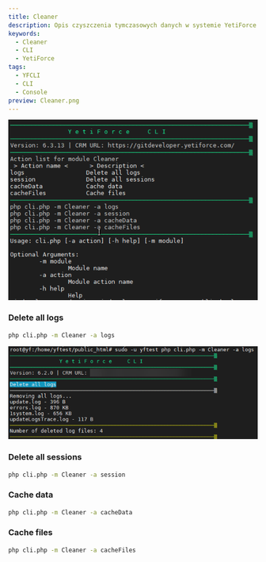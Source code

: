```yaml
---
title: Cleaner
description: Opis czyszczenia tymczasowych danych w systemie YetiForce za pomocą CLI
keywords:
  - Cleaner
  - CLI
  - YetiForce
tags:
  - YFCLI
  - CLI
  - Console
preview: Cleaner.png
---
```


![Cleaner CLI](Cleaner.png)

### Delete all logs

```bash
php cli.php -m Cleaner -a logs
```

![Cleaner CLI](Cleaner-logs.png)

### Delete all sessions

```bash
php cli.php -m Cleaner -a session
```

### Cache data

```bash
php cli.php -m Cleaner -a cacheData
```

### Cache files

```bash
php cli.php -m Cleaner -a cacheFiles
```
